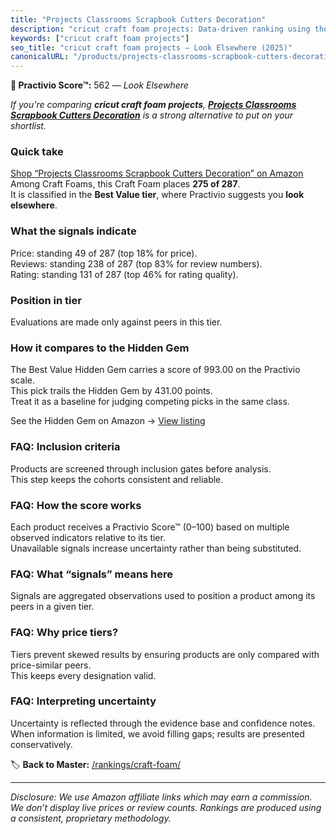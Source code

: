 ```yaml
---
title: "Projects Classrooms Scrapbook Cutters Decoration"
description: "cricut craft foam projects: Data-driven ranking using the Practivio Score™. Positioned by quality, value, demand, findability, momentum."
keywords: ["cricut craft foam projects"]
seo_title: "cricut craft foam projects — Look Elsewhere (2025)"
canonicalURL: "/products/projects-classrooms-scrapbook-cutters-decoration-B0F2T3MTGN/"
---
```


**🚫 Practivio Score™:** 562 — _Look Elsewhere_


*If you're comparing **cricut craft foam projects**, **[Projects Classrooms Scrapbook Cutters Decoration](https://www.amazon.com/dp/B0F2T3MTGN?tag=practivio-20)** is a strong alternative to put on your shortlist.*
### Quick take
[Shop “Projects Classrooms Scrapbook Cutters Decoration” on Amazon](https://www.amazon.com/dp/B0F2T3MTGN?tag=practivio-20)
Among Craft Foams, this Craft Foam places **275 of 287**.  
It is classified in the **Best Value tier**, where Practivio suggests you **look elsewhere**.

### What the signals indicate
Price: standing 49 of 287 (top 18% for price).  
Reviews: standing 238 of 287 (top 83% for review numbers).  
Rating: standing 131 of 287 (top 46% for rating quality).  

### Position in tier
Evaluations are made only against peers in this tier.

### How it compares to the Hidden Gem
The Best Value Hidden Gem carries a score of 993.00 on the Practivio scale.  
This pick trails the Hidden Gem by 431.00 points.  
Treat it as a baseline for judging competing picks in the same class.  

See the Hidden Gem on Amazon → [View listing](https://www.amazon.com/dp/B07Q9PXSYL?tag=practivio-20)

### FAQ: Inclusion criteria
Products are screened through inclusion gates before analysis.  
This step keeps the cohorts consistent and reliable.

### FAQ: How the score works
Each product receives a Practivio Score™ (0–100) based on multiple observed indicators relative to its tier.  
Unavailable signals increase uncertainty rather than being substituted.

### FAQ: What “signals” means here
Signals are aggregated observations used to position a product among its peers in a given tier.

### FAQ: Why price tiers?
Tiers prevent skewed results by ensuring products are only compared with price-similar peers.  
This keeps every designation valid.

### FAQ: Interpreting uncertainty
Uncertainty is reflected through the evidence base and confidence notes.  
When information is limited, we avoid filling gaps; results are presented conservatively.


🏷️ **Back to Master:** [/rankings/craft-foam/](/rankings/craft-foam/)

---
_Disclosure: We use Amazon affiliate links which may earn a commission. We don’t display live prices or review counts. Rankings are produced using a consistent, proprietary methodology._
